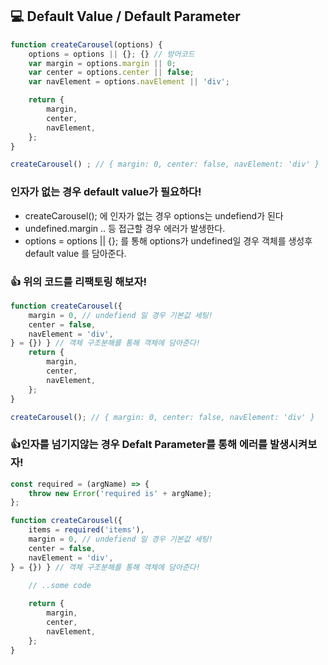 ## 💻 Default Value / Default Parameter

```jsx
function createCarousel(options) {
	options = options || {}; {} // 방어코드
	var margin = options.margin || 0;
	var center = options.center || false;
	var navElement = options.navElement || 'div';

	return {
		margin,
		center,
		navElement,
	};
}

createCarousel() ; // { margin: 0, center: false, navElement: 'div' }
```
### 인자가 없는 경우 default value가 필요하다!
- createCarousel(); 에 인자가 없는 경우 options는 undefiend가 된다
- undefined.margin .. 등 접근할 경우 에러가 발생한다.
- options = options || {}; 를 통해 options가 undefined일 경우 객체를 생성후 default value 를 담아준다.

### 👍 위의 코드를 리팩토링 해보자!

```jsx
function createCarousel({
	margin = 0, // undefiend 일 경우 기본값 세팅!
	center = false,
	navElement = 'div',
} = {}) } // 객체 구조분해를 통해 객체에 담아준다! 
	return {
		margin,
		center,
		navElement,
	};
}

createCarousel(); // { margin: 0, center: false, navElement: 'div' }
```

### 👍인자를 넘기지않는 경우 Defalt Parameter를 통해 에러를 발생시켜보자!

```jsx
const required = (argName) => {
	throw new Error('required is' + argName); 
};

function createCarousel({
	items = required('items'),
	margin = 0, // undefiend 일 경우 기본값 세팅!
	center = false,
	navElement = 'div',
} = {}) } // 객체 구조분해를 통해 객체에 담아준다! 

	// ..some code
 
	return {
		margin,
		center,
		navElement,
	};
}

```
